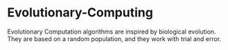 # Evolutionary-Computing
Evolutionary Computation algorithms are inspired by biological evolution. They are based on a random population, and they work with trial and error. 
